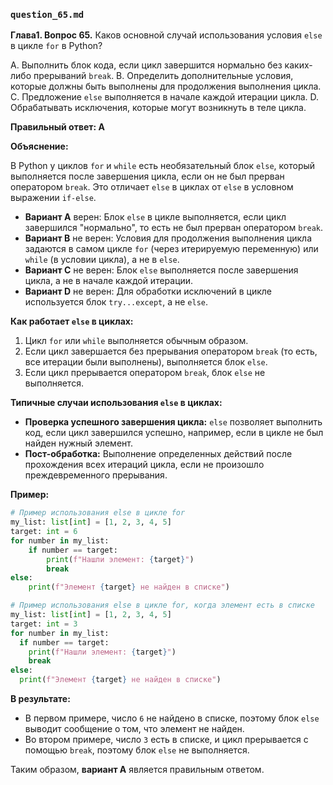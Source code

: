 
### `question_65.md`

**Глава1. Вопрос 65.** Каков основной случай использования условия `else` в цикле `for` в Python?

A. Выполнить блок кода, если цикл завершится нормально без каких-либо прерываний `break`.
B. Определить дополнительные условия, которые должны быть выполнены для продолжения выполнения цикла.
C. Предложение `else` выполняется в начале каждой итерации цикла.
D. Обрабатывать исключения, которые могут возникнуть в теле цикла.

**Правильный ответ: A**

**Объяснение:**

В Python у циклов `for` и `while` есть необязательный блок `else`, который выполняется после завершения цикла, если он не был прерван оператором `break`. Это отличает `else` в циклах от `else` в условном выражении `if-else`.

*   **Вариант A** верен: Блок `else` в цикле выполняется, если цикл завершился "нормально", то есть не был прерван оператором `break`.
*   **Вариант B** не верен: Условия для продолжения выполнения цикла задаются в самом цикле `for` (через итерируемую переменную) или `while` (в условии цикла), а не в `else`.
*   **Вариант C** не верен: Блок `else` выполняется после завершения цикла, а не в начале каждой итерации.
*   **Вариант D** не верен: Для обработки исключений в цикле используется блок `try...except`, а не `else`.

**Как работает `else` в циклах:**

1.  Цикл `for` или `while` выполняется обычным образом.
2.  Если цикл завершается без прерывания оператором `break` (то есть, все итерации были выполнены), выполняется блок `else`.
3.  Если цикл прерывается оператором `break`, блок `else` не выполняется.

**Типичные случаи использования `else` в циклах:**

*   **Проверка успешного завершения цикла:** `else` позволяет выполнить код, если цикл завершился успешно, например, если в цикле не был найден нужный элемент.
*   **Пост-обработка:** Выполнение определенных действий после прохождения всех итераций цикла, если не произошло преждевременного прерывания.

**Пример:**

```python
# Пример использования else в цикле for
my_list: list[int] = [1, 2, 3, 4, 5]
target: int = 6
for number in my_list:
    if number == target:
        print(f"Нашли элемент: {target}")
        break
else:
    print(f"Элемент {target} не найден в списке")

# Пример использования else в цикле for, когда элемент есть в списке
my_list: list[int] = [1, 2, 3, 4, 5]
target: int = 3
for number in my_list:
  if number == target:
    print(f"Нашли элемент: {target}")
    break
else:
  print(f"Элемент {target} не найден в списке")
```

**В результате:**

*   В первом примере, число `6` не найдено в списке, поэтому блок `else` выводит сообщение о том, что элемент не найден.
*  Во втором примере, число `3` есть в списке, и цикл прерывается с помощью `break`, поэтому блок `else` не выполняется.

Таким образом, **вариант A** является правильным ответом.

